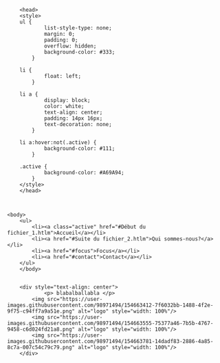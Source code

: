 <html> 
        <head>
		<meta charset="utf-8">
		<title>Weblan, le Journal Informatique</title>
		<link rel="stylesheet" href="style.css.htlm">	
		</head>
        
        <head>
		<style>
		ul {
    			list-style-type: none;
    			margin: 0;
    			padding: 0;
    			overflow: hidden;
    			background-color: #333;
			}

		li {
    			float: left;
			}

		li a {
    			display: block;
    			color: white;
    			text-align: center;
    			padding: 14px 16px;
    			text-decoration: none;
			}

		li a:hover:not(.active) {
    			background-color: #111;
			}

		.active {
    			background-color: #A69A94;
			}
		</style>
		</head>
		
        
        
	<body>
		<ul>
  			<li><a class="active" href="#Début du fichier_1.htlm">Accueil</a></li>
  			<li><a href="#Suite du fichier_2.htlm">Qui sommes-nous?</a></li>
  			<li><a href="#focus">Focus</a></li>
  			<li><a href="#contact">Contact</a></li>
		</ul>
		</body>
        
        
        <div style="text-align: center">
                <p> blabalballabla </p>
            <img src="https://user-images.githubusercontent.com/98971494/154663412-7f6032bb-1488-4f2e-9f75-c94ff7a9a51e.png" alt="logo" style="width: 100%"/>
            <img src="https://user-images.githubusercontent.com/98971494/154663555-75377a46-7b5b-4767-9458-c6d024fd21a8.png" alt="logo" style="width: 100%"/>
            <img src="https://user-images.githubusercontent.com/98971494/154663781-14dadf83-2886-4a85-8c7a-007c54c79c79.png" alt="logo" style="width: 100%"/>
        </div>
</html>


